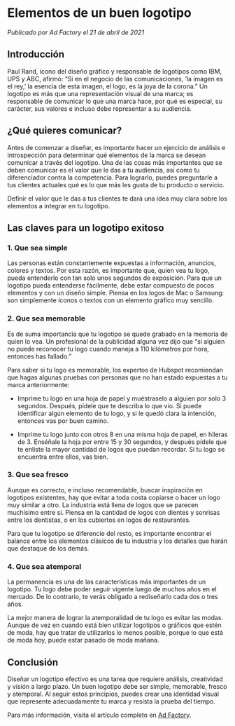 # Elementos de un buen logotipo

*Publicado por Ad Factory el 21 de abril de 2021*

## Introducción

Paul Rand, ícono del diseño gráfico y responsable de logotipos como IBM, UPS y ABC, afirmó: “Si en el negocio de las comunicaciones, ‘la imagen es el rey,’ la esencia de esta imagen, el logo, es la joya de la corona.” Un logotipo es más que una representación visual de una marca; es responsable de comunicar lo que una marca hace, por qué es especial, su carácter, sus valores e incluso debe representar a su audiencia.

## ¿Qué quieres comunicar?

Antes de comenzar a diseñar, es importante hacer un ejercicio de análisis e introspección para determinar qué elementos de la marca se desean comunicar a través del logotipo. Una de las cosas más importantes que se deben comunicar es el valor que le das a tu audiencia, así como tu diferenciador contra la competencia. Para lograrlo, puedes preguntarle a tus clientes actuales qué es lo que más les gusta de tu producto o servicio.

Definir el valor que le das a tus clientes te dará una idea muy clara sobre los elementos a integrar en tu logotipo.

## Las claves para un logotipo exitoso

### 1. Que sea simple

Las personas están constantemente expuestas a información, anuncios, colores y textos. Por esta razón, es importante que, quien vea tu logo, pueda entenderlo con tan solo unos segundos de exposición. Para que un logotipo pueda entenderse fácilmente, debe estar compuesto de pocos elementos y con un diseño simple. Piensa en los logos de Mac o Samsung: son simplemente íconos o textos con un elemento gráfico muy sencillo.

### 2. Que sea memorable

Es de suma importancia que tu logotipo se quede grabado en la memoria de quien lo vea. Un profesional de la publicidad alguna vez dijo que “si alguien no puede reconocer tu logo cuando maneja a 110 kilómetros por hora, entonces has fallado.”

Para saber si tu logo es memorable, los expertos de Hubspot recomiendan que hagas algunas pruebas con personas que no han estado expuestas a tu marca anteriormente:

- Imprime tu logo en una hoja de papel y muéstraselo a alguien por solo 3 segundos. Después, pídele que te describa lo que vio. Si puede identificar algún elemento de tu logo, y si le quedó clara la intención, entonces vas por buen camino.

- Imprime tu logo junto con otros 8 en una misma hoja de papel, en hileras de 3. Enséñale la hoja por entre 15 y 30 segundos, y después pídele que te enliste la mayor cantidad de logos que puedan recordar. Si tu logo se encuentra entre ellos, vas bien.

### 3. Que sea fresco

Aunque es correcto, e incluso recomendable, buscar inspiración en logotipos existentes, hay que evitar a toda costa copiarse o hacer un logo muy similar a otro. La industria está llena de logos que se parecen muchísimo entre sí. Piensa en la cantidad de logos con dientes y sonrisas entre los dentistas, o en los cubiertos en logos de restaurantes.

Para que tu logotipo se diferencie del resto, es importante encontrar el balance entre los elementos clásicos de tu industria y los detalles que harán que destaque de los demás.

### 4. Que sea atemporal

La permanencia es una de las características más importantes de un logotipo. Tu logo debe poder seguir vigente luego de muchos años en el mercado. De lo contrario, te verás obligado a rediseñarlo cada dos o tres años.

La mejor manera de lograr la atemporalidad de tu logo es evitar las modas. Aunque de vez en cuando está bien utilizar logotipos o gráficos que estén de moda, hay que tratar de utilizarlos lo menos posible, porque lo que está de moda hoy, puede estar pasado de moda mañana.

## Conclusión

Diseñar un logotipo efectivo es una tarea que requiere análisis, creatividad y visión a largo plazo. Un buen logotipo debe ser simple, memorable, fresco y atemporal. Al seguir estos principios, puedes crear una identidad visual que represente adecuadamente tu marca y resista la prueba del tiempo.

Para más información, visita el artículo completo en [Ad Factory](https://www.adfactory.mx/articulos-de-marketing-y-publicidad/elementos-de-un-buen-logotipo/).
